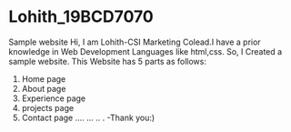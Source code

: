 # Lohith_19BCD7070
Sample website 
Hi,
I am Lohith-CSI Marketing Colead.I have a prior knowledge in Web Development Languages like html,css.
So, I Created a sample website.
This Website has 5 parts as follows:
1) Home page
2) About page
3) Experience page
4) projects page
5) Contact page
....
...
..
.
                -Thank you:)

    
